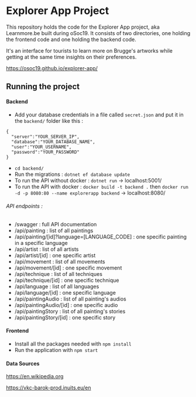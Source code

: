 # Explorer App Project
This repository holds the code for the Explorer App project, aka Learnmore.be built during oSoc19. It consists of two directories, one holding the frontend code and one holding the backend code.

It's an interface for tourists to learn more on Brugge's artworks while getting at the same time insights on their preferences.

https://osoc19.github.io/explorer-app/

## Running the project
#### Backend 

- Add your database credentials in a file called ```secret.json``` and put it in the ```backend/``` folder like this : 
```
{
  "server":"YOUR_SERVER_IP",
  "database":"YOUR_DATABASE_NAME",
  "user":"YOUR_USERNAME",
  "password":"YOUR_PASSWORD"
}
```
- `cd backend/`
- Run the migrations : `dotnet ef database update`
- To run the API without docker : `dotnet run` -> localhost:5001/
- To run the API with docker : `docker build -t backend .` then `docker run -d -p 8080:80 --name explorerapp backend` -> localhost:8080/

###### API endpoints : 
- /swagger : full API documentation
- /api/painting : list of all paintings
- /api/painting/[id]?language=[LANGUAGE_CODE] : one specific painting in a specific language
- /api/artist : list of all artists
- /api/artist/[id] : one specific artist
- /api/movement : list of all movements
- /api/movement/[id] : one specific movement
- /api/technique : list of all techniques
- /api/technique/[id] : one specific technique
- /api/language : list of all languages
- /api/language/[id] : one specific language
- /api/paintingAudio : list of all painting's audios
- /api/paintingAudio/[id] : one specific audio
- /api/paintingStory : list of all painting's stories
- /api/paintingStory/[id] : one specific story

#### Frontend
- Install all the packages needed with `npm install`
- Run the application with `npm start`

#### Data Sources
https://en.wikipedia.org

https://vkc-barok-prod.inuits.eu/en
